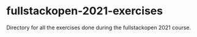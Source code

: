 # fullstackopen-2021-exercises
Directory for all the exercises done during the fullstackopen 2021 course.
